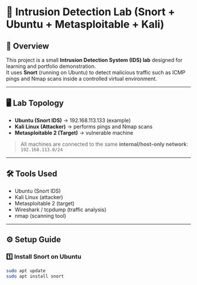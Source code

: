 # 🚨 Intrusion Detection Lab (Snort + Ubuntu + Metasploitable + Kali)

## 📌 Overview
This project is a small **Intrusion Detection System (IDS) lab** designed for learning and portfolio demonstration.  
It uses **Snort** (running on Ubuntu) to detect malicious traffic such as ICMP pings and Nmap scans inside a controlled virtual environment.

---

## 🖥️ Lab Topology
- **Ubuntu (Snort IDS)** → 192.168.113.133 (example)  
- **Kali Linux (Attacker)** → performs pings and Nmap scans  
- **Metasploitable 2 (Target)** → vulnerable machine  

> All machines are connected to the same **internal/host-only network**: `192.168.113.0/24`

---

## 🛠️ Tools Used
- Ubuntu (Snort IDS)  
- Kali Linux (attacker)  
- Metasploitable 2 (target)  
- Wireshark / tcpdump (traffic analysis)  
- nmap (scanning tool)  

---

## ⚙️ Setup Guide

### 1️⃣ Install Snort on Ubuntu
```bash
sudo apt update
sudo apt install snort

